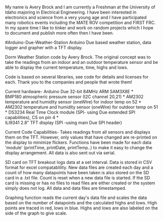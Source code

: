 My name is Avery Brock and I am currently a Freshman at the University of Idaho majoring in Electrical Engineering. I have been interested in electronics and science from a very young age and I have participated many robotics events including the MATE ROV competition and FIRST FRC. In my spare time I like to tinker and work on random projects which I hope to document and publish more often then I have been. 

#Arduino-Due-Weather-Station
Arduino Due based weather station, data logger and grapher with a TFT display. 

Dorm Weather Station code by Avery Brock. The original concept was to take the readings from an indoor and an outdoor
   temperature sensor and be able to display the current temperature, time, highs and lows.

   Code is based on several libraries, see code for details and licenses for
   each. Thank you to the companies and people that wrote them!


   Current hardware-
    Arduino Due 32-bit 84MHz ARM SAM3X8E
 *  
    BMP180 atmospheric pressure sensor (I2C channel 20,21)
*
    AM2302 temperature and humidity sensor (oneWire) for indoor temp on 52
*
    AM2302 temperature and humidity sensor (oneWire) for outdoor temp on 51
*
    DS3234 Real Time Clock module (SPI- using Due extended SPI capabilities), CS on pin 4
 *  
    ILI9341 2.8" TFT display (SPI -using main Due SPI header)

  Current Code Capabilities-
  Takes readings from all sensors and displays them on the TFT. However, only values that have changed are
  re-printed on the display to minimize flickers. Functions have been made for each data 'module' (printTime,
  printDate, printTemp..) to make it easy to change the display arrangement. All data is also sent out via serial.

  SD card on TFT breakout logs data at a set interval. Data is stored in CSV format for excel compatablility.
  New data files are created each day and a count of how many datapoints have been taken is also stored on the
  SD card in a .txt file. Count is reset when a new data file is started. If the SD card is missing or has no files to read
  files are either created or the system simply does not log. All data and data files are timestamped.

  Graphing function reads the current day's data file and scales the data based on the number of datapoints and
  the calculated highs and lows. High points are traced in red, lows in blue. Highs and lows are also labeled on
  the side of the graph to give scale.

